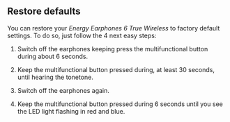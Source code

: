 ## Restore defaults

You can restore your *Energy Earphones 6 True Wireless* to factory default settings. To do so, just follow the 4 next easy steps:

1) Switch off the earphones keeping press the multifunctional button during about 6 seconds.

2) Keep the multifunctional button pressed during, at least 30 seconds, until hearing the tonetone.

3) Switch off the earphones again.

4) Keep the multifunctional button pressed during 6 seconds until you see the LED light flashing in red and blue.
